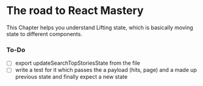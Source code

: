 # The road to React Mastery



This Chapter helps you understand Lifting state, which is basically moving state to different components. 


### To-Do

- [ ] export updateSearchTopStoriesState from the file
- [ ] write a test for it which passes the a payload (hits, page) and a made up previous state and finally expect a new state
